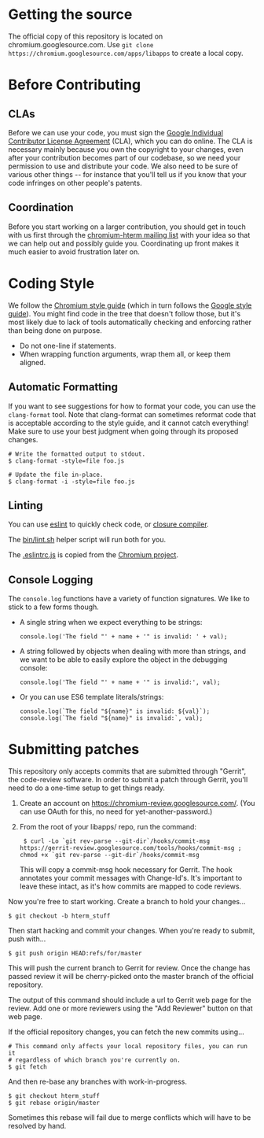 
# Getting the source

The official copy of this repository is located on chromium.googlesource.com.
Use `git clone https://chromium.googlesource.com/apps/libapps` to create a
local copy.

# Before Contributing

## CLAs

Before we can use your code, you must sign the
[Google Individual Contributor License Agreement](https://developers.google.com/open-source/cla/individual?csw=1)
(CLA), which you can do online.  The CLA is necessary mainly because you own the
copyright to your changes, even after your contribution becomes part of our
codebase, so we need your permission to use and distribute your code.  We also
need to be sure of various other things -- for instance that you'll tell us if
you know that your code infringes on other people's patents.

## Coordination

Before you start working on a larger contribution, you should get in touch with
us first through the [chromium-hterm mailing list] with your idea so that we can
help out and possibly guide you.  Coordinating up front makes it much easier to
avoid frustration later on.

# Coding Style

We follow the [Chromium style guide] (which in turn follows the
[Google style guide]).  You might find code in the tree that doesn't follow
those, but it's most likely due to lack of tools automatically checking and
enforcing rather than being done on purpose.

[Chromium style guide]: https://chromium.googlesource.com/chromium/src/+/master/styleguide/web/web.md#JavaScript
[Google style guide]: https://google.github.io/styleguide/jsguide.html

* Do not one-line if statements.
* When wrapping function arguments, wrap them all, or keep them aligned.

## Automatic Formatting

If you want to see suggestions for how to format your code, you can use the
`clang-format` tool.  Note that clang-format can sometimes reformat code that
is acceptable according to the style guide, and it cannot catch everything!
Make sure to use your best judgment when going through its proposed changes.

```
# Write the formatted output to stdout.
$ clang-format -style=file foo.js

# Update the file in-place.
$ clang-format -i -style=file foo.js
```

## Linting

You can use [eslint](https://eslint.org/) to quickly check code, or
[closure compiler](https://developers.google.com/closure/compiler/).

The [bin/lint.sh](./libdot/bin/lint.sh) helper script will run both for you.

The [.eslintrc.js](./.eslintrc.js) is copied from the
[Chromium project](https://chromium.googlesource.com/chromium/src/+/master/.eslintrc.js).

## Console Logging

The `console.log` functions have a variety of function signatures.  We like to
stick to a few forms though.

* A single string when we expect everything to be strings:

      console.log('The field "' + name + '" is invalid: ' + val);

* A string followed by objects when dealing with more than strings, and we want
  to be able to easily explore the object in the debugging console:

      console.log('The field "' + name + '" is invalid:', val);

* Or you can use ES6 template literals/strings:

      console.log(`The field "${name}" is invalid: ${val}`);
      console.log(`The field "${name}" is invalid:`, val);

# Submitting patches

This repository only accepts commits that are submitted through "Gerrit", the
code-review software.  In order to submit a patch through Gerrit, you'll need
to do a one-time setup to get things ready.

1. Create an account on https://chromium-review.googlesource.com/.  (You can use
   OAuth for this, no need for yet-another-password.)

2. From the root of your libapps/ repo, run the command:

        $ curl -Lo `git rev-parse --git-dir`/hooks/commit-msg https://gerrit-review.googlesource.com/tools/hooks/commit-msg ; chmod +x `git rev-parse --git-dir`/hooks/commit-msg

   This will copy a commit-msg hook necessary for Gerrit.  The hook annotates
   your commit messages with Change-Id's.  It's important to leave these intact,
   as it's how commits are mapped to code reviews.

Now you're free to start working.  Create a branch to hold your changes...

    $ git checkout -b hterm_stuff

Then start hacking and commit your changes.  When you're ready to submit, push
with...

    $ git push origin HEAD:refs/for/master

This will push the current branch to Gerrit for review.  Once the change has
passed review it will be cherry-picked onto the master branch of the official
repository.

The output of this command should include a url to Gerrit web page for the
review.  Add one or more reviewers using the "Add Reviewer" button on that web
page.

If the official repository changes, you can fetch the new commits using...

    # This command only affects your local repository files, you can run it
    # regardless of which branch you're currently on.
    $ git fetch

And then re-base any branches with work-in-progress.

    $ git checkout hterm_stuff
    $ git rebase origin/master

Sometimes this rebase will fail due to merge conflicts which will have to be
resolved by hand.

[chromium-hterm mailing list]: https://groups.google.com/a/chromium.org/forum/?fromgroups#!forum/chromium-hterm
